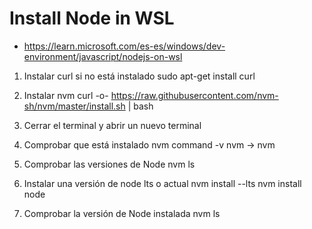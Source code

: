 # Install Node in WSL
- https://learn.microsoft.com/es-es/windows/dev-environment/javascript/nodejs-on-wsl

1. Instalar curl si no está instalado
    sudo apt-get install curl

2. Instalar nvm
    curl -o- https://raw.githubusercontent.com/nvm-sh/nvm/master/install.sh | bash

3. Cerrar el terminal y abrir un nuevo terminal

4. Comprobar que está instalado nvm
    command -v nvm
    -> nvm

5. Comprobar las versiones de Node
    nvm ls

6. Instalar una versión de node lts o actual
    nvm install --lts
    nvm install node

7. Comprobar la versión de Node instalada
    nvm ls